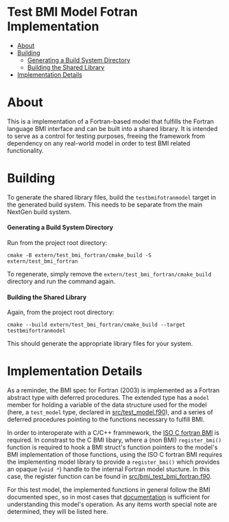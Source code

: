 # Test BMI Model Fotran Implementation

* [About](#about)
* [Building](#building)
    * [Generating a Build System Directory](#generating-a-build-system-directory)
    * [Building the Shared Library](#building-the-shared-library)
* [Implementation Details](#implementation-details)

# About

This is a implementation of a Fortran-based model that fulfills the Fortran language BMI interface and can be built into a shared library.  It is intended to serve as a control for testing purposes, freeing the framework from dependency on any real-world model in order to test BMI related functionality.

# Building

To generate the shared library files, build the `testbmifotranmodel` target in the generated build system.  This needs to be separate from the main NextGen build system.

#### Generating a Build System Directory

Run from the project root directory:

    cmake -B extern/test_bmi_fortran/cmake_build -S extern/test_bmi_fortran

To regenerate, simply remove the `extern/test_bmi_fortran/cmake_build` directory and run the command again.

#### Building the Shared Library

Again, from the project root directory:

    cmake --build extern/test_bmi_fortran/cmake_build --target testbmifortranmodel

This should generate the appropriate library files for your system.

# Implementation Details

As a reminder, the BMI spec for Fortran (2003) is implemented as a Fortran abstract type with deferred procedures.  The extended type has a `model` member for holding a variable of the data structure used for the model (here, a `test_model` type, declared in [src/test_model.f90](src/test_model.f90)), and a series of deferred procedures pointing to the functions necessary to fulfill BMI.  

In order to interoperate with a C/C++ frammework, the [ISO C fortran BMI](../iso_c_fortran_bmi/README.md) is required.  In constrast to the C BMI libary, where a (non BMI) `register_bmi()` function is required to hook a BMI struct's function pointers to the model's BMI implementation of those functions, using the ISO C fortran BMI requires the implementing model library to provide a `register_bmi()` which provides an opaque (`void *`) handle to the internal Fortran model stucture.  In this case, the register function can be found in [src/bmi_test_bmi_fortran.f90](src/bmi_test_bmi_fortran.f90).

For this test model, the implemented functions in general follow the BMI documented spec, so in most cases that [documentation](https://bmi.readthedocs.io/en/latest/) is sufficient for understanding this model's operation.  As any items worth special note are determined, they will be listed here.
